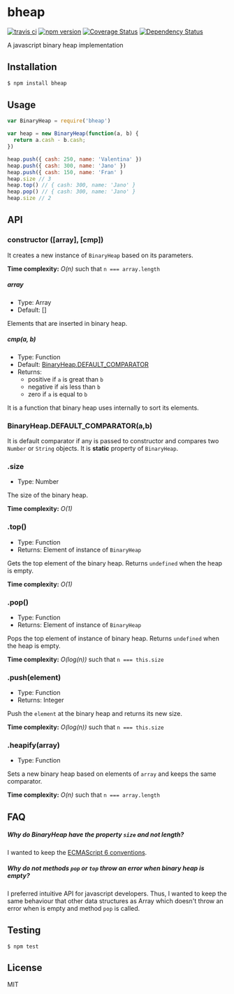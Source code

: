# bheap

[![travis ci][1]][2]
[![npm version][3]][4]
[![Coverage Status][5]][6]
[![Dependency Status][7]][8]

A javascript binary heap implementation

## Installation

``` bash
$ npm install bheap
```

## Usage

``` javascript
var BinaryHeap = require('bheap')

var heap = new BinaryHeap(function(a, b) {
  return a.cash - b.cash;
})

heap.push({ cash: 250, name: 'Valentina' })
heap.push({ cash: 300, name: 'Jano' })
heap.push({ cash: 150, name: 'Fran' )
heap.size // 3
heap.top() // { cash: 300, name: 'Jano' }
heap.pop() // { cash: 300, name: 'Jano' }
heap.size // 2
```

## API

### constructor ([array], [cmp])

It creates a new instance of `BinaryHeap` based on its parameters.

**Time complexity:** *O(n)* such that `n === array.length`

##### array
- Type: Array
- Default: []

Elements that are inserted in binary heap.

##### cmp(a, b)
- Type: Function
- Default: [BinaryHeap.DEFAULT_COMPARATOR](#BinaryHeap-DEFAULT_COMPARATOR-a-b)
- Returns: 
    - positive if `a` is great than `b`
    - negative if `a`is less than `b`
    - zero if `a` is equal to `b`

It is a function that binary heap uses internally to sort its elements.

### BinaryHeap.DEFAULT_COMPARATOR(a,b)

It is default comparator if any is passed to constructor and compares two `Number` or `String` objects. It is **static** property of `BinaryHeap`.

### .size
- Type: Number

The size of the binary heap.

**Time complexity:** *O(1)*

### .top()
- Type: Function
- Returns: Element of instance of `BinaryHeap`

Gets the top element of the binary heap.
Returns `undefined` when the heap is empty.

**Time complexity:** *O(1)*

### .pop()
- Type: Function
- Returns: Element of instance of `BinaryHeap`

Pops the top element of instance of binary heap.
Returns `undefined` when the heap is empty.

**Time complexity:** *O(log(n))* such that `n === this.size`

### .push(element)
- Type: Function
- Returns: Integer

Push the `element` at the binary heap and returns its new size.

**Time complexity:** *O(log(n))* such that `n === this.size`

### .heapify(array)
- Type: Function

Sets a new binary heap based on elements of `array` and keeps the same comparator.

**Time complexity:** *O(n)* such that `n === array.length`

## FAQ

##### Why do BinaryHeap have the property `size` and not length?

I wanted to keep the [ECMAScript 6 conventions](http://exploringjs.com/es6/ch_maps-sets.html#leanpub-auto-why-do-maps-and-sets-have-the-property-size-and-not-length).

##### Why do not methods `pop` or `top` throw an error when binary heap is empty?

I preferred intuitive API for javascript developers. Thus, I wanted to keep the same behaviour that other data structures as Array which doesn't throw an error when is empty and method `pop` is called.

## Testing

```
$ npm test
```

## License

MIT

  [1]: https://travis-ci.org/xgbuils/rearrange.svg?branch=master
  [2]: https://travis-ci.org/xgbuils/rearrange
  [3]: https://badge.fury.io/js/rearrange.svg
  [4]: https://badge.fury.io/js/rearrange
  [5]: https://coveralls.io/repos/github/xgbuils/rearrange/badge.svg?branch=master
  [6]: https://coveralls.io/github/xgbuils/rearrange?branch=master
  [7]: https://david-dm.org/xgbuils/rearrange.svg
  [8]: https://david-dm.org/xgbuils/rearrange
